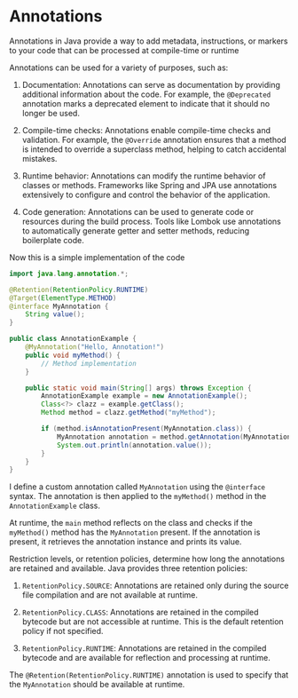 # Annotations
Annotations in Java provide a way to add metadata, instructions, or markers to your code that can be processed at compile-time or runtime

Annotations can be used for a variety of purposes, such as:

1. Documentation: Annotations can serve as documentation by providing additional information about the code. For example, the `@Deprecated` annotation marks a deprecated element to indicate that it should no longer be used.

2. Compile-time checks: Annotations enable compile-time checks and validation. For example, the `@Override` annotation ensures that a method is intended to override a superclass method, helping to catch accidental mistakes.

3. Runtime behavior: Annotations can modify the runtime behavior of classes or methods. Frameworks like Spring and JPA use annotations extensively to configure and control the behavior of the application.

4. Code generation: Annotations can be used to generate code or resources during the build process. Tools like Lombok use annotations to automatically generate getter and setter methods, reducing boilerplate code.

Now this is a simple implementation of the code

```java
import java.lang.annotation.*;

@Retention(RetentionPolicy.RUNTIME)
@Target(ElementType.METHOD)
@interface MyAnnotation {
    String value();
}

public class AnnotationExample {
    @MyAnnotation("Hello, Annotation!")
    public void myMethod() {
        // Method implementation
    }

    public static void main(String[] args) throws Exception {
        AnnotationExample example = new AnnotationExample();
        Class<?> clazz = example.getClass();
        Method method = clazz.getMethod("myMethod");

        if (method.isAnnotationPresent(MyAnnotation.class)) {
            MyAnnotation annotation = method.getAnnotation(MyAnnotation.class);
            System.out.println(annotation.value());
        }
    }
}
```

I define a custom annotation called `MyAnnotation` using the `@interface` syntax. The annotation is then applied to the `myMethod()` method in the `AnnotationExample` class.

At runtime, the `main` method reflects on the class and checks if the `myMethod()` method has the `MyAnnotation` present. If the annotation is present, it retrieves the annotation instance and prints its value.

Restriction levels, or retention policies, determine how long the annotations are retained and available. Java provides three retention policies:

1. `RetentionPolicy.SOURCE`: Annotations are retained only during the source file compilation and are not available at runtime.

2. `RetentionPolicy.CLASS`: Annotations are retained in the compiled bytecode but are not accessible at runtime. This is the default retention policy if not specified.

3. `RetentionPolicy.RUNTIME`: Annotations are retained in the compiled bytecode and are available for reflection and processing at runtime.

The `@Retention(RetentionPolicy.RUNTIME)` annotation is used to specify that the `MyAnnotation` should be available at runtime.
